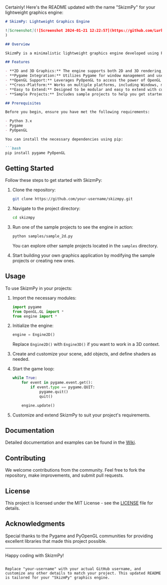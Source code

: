 Certainly! Here's the README updated with the name "SkizmPy" for your lightweight graphics engine:

```markdown
# SkizmPy: Lightweight Graphics Engine

![Screenshot](![Screenshot 2024-01-21 12:22:57](https://github.com/LurkyLunk/SkizmPy/assets/131907841/c7b6bd8e-2eec-48dd-8c5b-f734e3d3a90e)
)

## Overview

SkizmPy is a minimalistic lightweight graphics engine developed using Python, Pygame, and PyOpenGL. It provides a simple framework for creating 2D and 3D graphics applications, games, and simulations with ease.

## Features

- **2D and 3D Graphics:** The engine supports both 2D and 3D rendering, making it versatile for various types of applications.
- **Pygame Integration:** Utilizes Pygame for window management and user input handling.
- **OpenGL Support:** Leverages PyOpenGL to access the power of OpenGL for accelerated graphics rendering.
- **Cross-Platform:** Works on multiple platforms, including Windows, macOS, and Linux.
- **Easy to Extend:** Designed to be modular and easy to extend with custom shaders and components.
- **Sample Projects:** Includes sample projects to help you get started quickly.

## Prerequisites

Before you begin, ensure you have met the following requirements:

- Python 3.x
- Pygame
- PyOpenGL

You can install the necessary dependencies using pip:

```bash
pip install pygame PyOpenGL
```

## Getting Started

Follow these steps to get started with SkizmPy:

1. Clone the repository:

   ```bash
   git clone https://github.com/your-username/skizmpy.git
   ```

2. Navigate to the project directory:

   ```bash
   cd skizmpy
   ```

3. Run one of the sample projects to see the engine in action:

   ```bash
   python samples/sample_2d.py
   ```

   You can explore other sample projects located in the `samples` directory.

4. Start building your own graphics application by modifying the sample projects or creating new ones.

## Usage

To use SkizmPy in your projects:

1. Import the necessary modules:

   ```python
   import pygame
   from OpenGL.GL import *
   from engine import *
   ```

2. Initialize the engine:

   ```python
   engine = Engine2D()
   ```

   Replace `Engine2D()` with `Engine3D()` if you want to work in a 3D context.

3. Create and customize your scene, add objects, and define shaders as needed.

4. Start the game loop:

   ```python
   while True:
       for event in pygame.event.get():
           if event.type == pygame.QUIT:
               pygame.quit()
               quit()

       engine.update()
   ```

5. Customize and extend SkizmPy to suit your project's requirements.

## Documentation

Detailed documentation and examples can be found in the [Wiki](https://github.com/your-username/skizmpy/wiki).

## Contributing

We welcome contributions from the community. Feel free to fork the repository, make improvements, and submit pull requests.

## License

This project is licensed under the MIT License - see the [LICENSE](LICENSE) file for details.

## Acknowledgments

Special thanks to the Pygame and PyOpenGL communities for providing excellent libraries that made this project possible.

---

Happy coding with SkizmPy!
```

Replace "your-username" with your actual GitHub username, and customize any other details to match your project. This updated README is tailored for your "SkizmPy" graphics engine.
